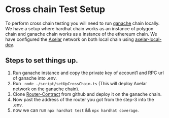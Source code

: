 # Cross chain Test Setup

To perform cross chain testing you will need to run [ganache](https://trufflesuite.com/ganache/) chain locally. We have a setup where hardhat chain works as an instance of polygon chain and ganache chain works as a instance of the ethereum chain. We have configured the [Axelar](https://axelar.network/) network on both local chain using [axelar-local-dev](https://github.com/axelarnetwork/axelar-local-dev).

## Steps to set things up.

1. Run ganache instance and copy the private key of account1 and RPC url of ganache into .env.
2. Run  ` node ./script/setUpCrossChain.ts` (This will deploy Axelar network on the ganache chain).
3. Clone [Router-Contract](https://github.com/AngelProtocolFinance/evm-smart-contracts) from github and deploy it on the ganache chain.
4. Now past the address of the router you got from the step-3 into the .env.
5. now we can run `npx hardhat test` && `npx hardhat coverage`.